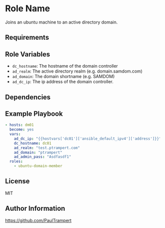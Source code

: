 Role Name
=========

Joins an ubuntu machine to an active directory domain.

Requirements
------------


Role Variables
--------------

* `dc_hostname`: The hostname of the domain controller
* `ad_realm`: The active directory realm (e.g. domain.samdom.com)
* `ad_domain`: The domain shortname (e.g. SAMDOM)
* `ad_dc_ip`: The ip address of the domain controller.

Dependencies
------------


Example Playbook
----------------

```yml
- hosts: dm01
  become: yes
  vars:
    ad_dc_ip: "{{hostvars['dc01']['ansible_default_ipv4']['address']}}"
    dc_hostname: dc01
    ad_realm: "test.ptrampert.com"
    ad_domain: "ptrampert"
    ad_admin_pass: "Asdfasdf1"
  roles:
    - ubuntu-domain-member
```

License
-------

MIT

Author Information
------------------

https://github.com/PaulTrampert

